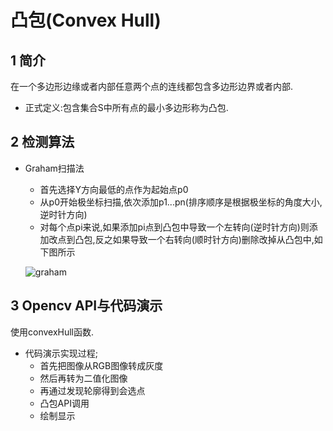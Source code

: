 # 凸包(Convex Hull)

## 1 简介

在一个多边形边缘或者内部任意两个点的连线都包含多边形边界或者内部.

- 正式定义:包含集合S中所有点的最小多边形称为凸包.

## 2 检测算法

- Graham扫描法

  - 首先选择Y方向最低的点作为起始点p0
  - 从p0开始极坐标扫描,依次添加p1...pn(排序顺序是根据极坐标的角度大小,逆时针方向)
  - 对每个点pi来说,如果添加pi点到凸包中导致一个左转向(逆时针方向)则添加改点到凸包,反之如果导致一个右转向(顺时针方向)删除改掉从凸包中,如下图所示

  ![graham](/home/datah/Desktop/GitHub/OpenCV/OpenCV_Tutorial/OpenCV-Basic/凸包/image/graham.png)

  

## 3 Opencv API与代码演示

使用convexHull函数.

- 代码演示实现过程;
  -  首先把图像从RGB图像转成灰度
  - 然后再转为二值化图像
  - 再通过发现轮廓得到会选点
  - 凸包API调用
  - 绘制显示

